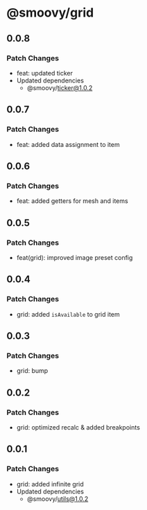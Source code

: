 # @smoovy/grid

## 0.0.8

### Patch Changes

- feat: updated ticker
- Updated dependencies
  - @smoovy/ticker@1.0.2

## 0.0.7

### Patch Changes

- feat: added data assignment to item

## 0.0.6

### Patch Changes

- feat: added getters for mesh and items

## 0.0.5

### Patch Changes

- feat(grid): improved image preset config

## 0.0.4

### Patch Changes

- grid: added `isAvailable` to grid item

## 0.0.3

### Patch Changes

- grid: bump

## 0.0.2

### Patch Changes

- grid: optimized recalc & added breakpoints

## 0.0.1

### Patch Changes

- grid: added infinite grid
- Updated dependencies
  - @smoovy/utils@1.0.2
